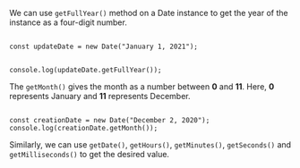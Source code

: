 We can use `getFullYear()` method on a Date instance
to get the year of the instance as a four-digit number.

<codeblock language="javascript" type="lesson">
<code>
const updateDate = new Date("January 1, 2021");

console.log(updateDate.getFullYear());
</code>
</codeblock>

The `getMonth()` gives
the month as a number between **0** and **11**.
Here, **0** represents January
and
**11** represents December.

<codeblock language="javascript" type="lesson">
<code>
const creationDate = new Date("December 2, 2020");
console.log(creationDate.getMonth());
</code>
</codeblock>

Similarly,
we can use
`getDate()`,
`getHours()`,
`getMinutes()`,
`getSeconds()`
and
`getMilliseconds()`
to get the desired value.
